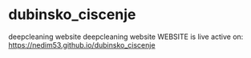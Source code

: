 # dubinsko_ciscenje
deepcleaning website
deepcleaning website WEBSITE is live active on: https://nedim53.github.io/dubinsko_ciscenje

